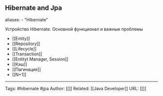 ## Hibernate and Jpa
aliases: 
	- "Hibernate"

Устройство Hibernate. Основной функционал и важные проблемы
- [[Entity]]
- [[Repository]]
- [[Lifecycle]]
- [[Transaction]]
- [[Entityt Manager, Session]]
- [[Кэш]]
- [[Пагинация]]
- [[N+1]]

---
Tags: #hibernate #jpa
Author: [[]]
Related: [[Java Developer]]
URL: [[]]